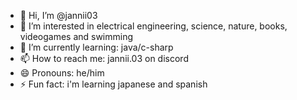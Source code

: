 - 👋 Hi, I’m @jannii03
- 👀 I’m interested in electrical engineering, science, nature, books, videogames and swimming
- 🌱 I’m currently learning: java/c-sharp
- 📫 How to reach me: jannii.03 on discord
- 😄 Pronouns: he/him
- ⚡ Fun fact: i'm learning japanese and spanish

<!---
jannii03/jannii03 is a ✨ special ✨ repository because its `README.md` (this file) appears on your GitHub profile.
You can click the Preview link to take a look at your changes.
--->
